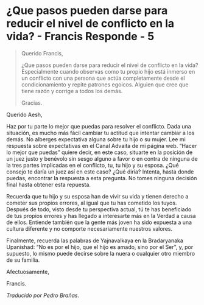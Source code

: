 # ¿Que pasos pueden darse para reducir el nivel de conflicto en la vida? - Francis Responde - 5

>Querido Francis,
>
>¿Que pasos pueden darse para reducir el nivel de conflicto en la vida? Especialmente cuando observas como tu propio hijo está inmerso en un conflicto con una persona que actúa completamente desde el condicionamiento y repite patrones egoicos. Alguien que cree que tiene razón y corrige a todos los demás.
>
>Gracias.

Querido Aesh,

Haz por tu parte lo mejor que puedas para resolver el conflicto. Dada una situación, es mucho más fácil cambiar tu actitud que intentar cambiar a los demás. No alberges expectativa alguna sobre tu hijo o su mujer. Lee mi respuesta sobre expectativas en el Canal Advaita de mi página web. “Hacer lo mejor que puedas” quiere decir, en este caso, situarte en la posición de un juez justo y benévolo sin sesgo alguno a favor o en contra de ninguna de la tres partes implicadas en el conflicto, tu, tu hijo y su esposa. ¿Qué consejo te daría un juez así en este caso? ¿Qué diría? Intenta, hasta donde puedas, encontrar la respuesta a esta pregunta. No tomes ninguna decisión final hasta obtener esta repuesta.

Recuerda que tu hijo y su esposa han de vivir su vida y tienen derecho a cometer sus propios errores, al igual que tu has cometido los tuyos. Después de todo, visto desde tu perspectiva actual, tú te has beneficiado de tus propios errores y has llegado a interesarte más en la Verdad a causa de ellos. Entiende también que la gente más joven ha sido expuesta a una cultura diferente y no comporte necesariamente nuestros valores.

Finalmente, recuerda las palabras de Yajnavalkaya en la Bradaryanaka Upanishad: “No es por el hijo, que el hijo es amado, sino por el Ser”, y, por supuesto, lo mismo puede decirse sobre la nuera o cualquier otro miembro de su familia.

Afectuosamente,

Francis.

_Traducido por Pedro Brañas._
